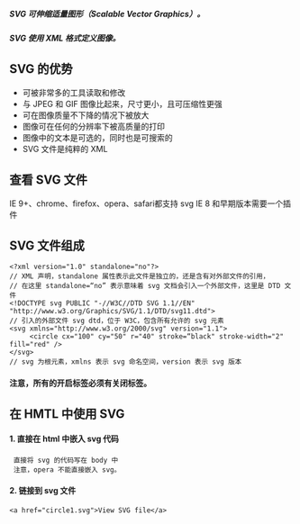 ##### SVG 可伸缩适量图形（Scalable Vector Graphics）。
##### SVG 使用 XML 格式定义图像。

## SVG 的优势

- 可被非常多的工具读取和修改
- 与 JPEG 和 GIF 图像比起来，尺寸更小，且可压缩性更强
- 可在图像质量不下降的情况下被放大
- 图像可在任何的分辨率下被高质量的打印
- 图像中的文本是可选的，同时也是可搜索的
- SVG 文件是纯粹的 XML

## 查看 SVG 文件

IE 9+、chrome、firefox、opera、safari都支持 svg
IE 8 和早期版本需要一个插件

## SVG 文件组成
    <?xml version="1.0" standalone="no"?>
    // XML 声明，standalone 属性表示此文件是独立的，还是含有对外部文件的引用，
    // 在这里 standalone=“no” 表示意味着 svg 文档会引入一个外部文件，这里是 DTD 文件
    <!DOCTYPE svg PUBLIC "-//W3C//DTD SVG 1.1//EN"
    "http://www.w3.org/Graphics/SVG/1.1/DTD/svg11.dtd">
    // 引入的外部文件 svg dtd，位于 W3C，包含所有允许的 svg 元素
    <svg xmlns="http://www.w3.org/2000/svg" version="1.1">
         <circle cx="100" cy="50" r="40" stroke=“black" stroke-width="2" fill="red" />
    </svg>
    // svg 为根元素，xmlns 表示 svg 命名空间，version 表示 svg 版本
    
#### 注意，所有的开启标签必须有关闭标签。

## 在 HMTL 中使用 SVG 

#### 1. 直接在 html 中嵌入 svg 代码
     直接将 svg 的代码写在 body 中
     注意，opera 不能直接嵌入 svg。

#### 2. 链接到 svg 文件
    
    <a href="circle1.svg">View SVG file</a>